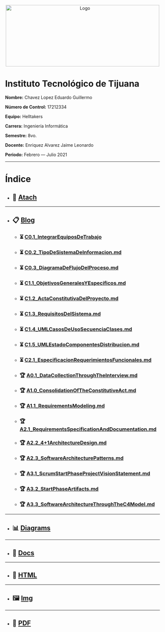 <p align="center">
    <img alt="Logo" src="https://www.tijuana.tecnm.mx/wp-content/uploads/2014/11/INFORMATICA_HEADING-768x252.png" width=500 height=200>
</p>

# Instituto Tecnológico de Tijuana

**Nombre:** Chavez Lopez Eduardo Guillermo

**Número de Control:** 17212334

**Equipo:** Helltakers

**Carrera:** Ingeniería Informática

**Semestre:** 8vo.

**Docente:** Enriquez Alvarez Jaime Leonardo

**Periodo:** Febrero — Julio 2021

___

# Índice

* ## :paperclip: [Atach](https://github.com/Eduardo17tec/AnalisisAvanzadoDeSoftware/tree/main/Atach "Atach")
---
* ## :clipboard: [Blog](https://github.com/Eduardo17tec/AnalisisAvanzadoDeSoftware/tree/main/Blog "Blog")
    * ### :hourglass_flowing_sand: [C0.1_IntegrarEquiposDeTrabajo](https://github.com/Eduardo17tec/AnalisisAvanzadoDeSoftware/blob/main/Blog/C0.1_IntegrarEquiposdeTrabajo.pdf "C0.1_IntegrarEquiposDeTrabajo")
    
    * ### :hourglass_flowing_sand: [C0.2_TipoDeSistemaDeInformacion.md](https://github.com/Eduardo17tec/AnalisisAvanzadoDeSoftware/blob/main/Blog/C0.2_TipoDeSistemaDeInformacion_ChavezLopezEduardoGuillermo.md "C0.2_TipoDeSistemaDeInformacion.md")

    * ### :hourglass_flowing_sand: [C0.3_DiagramaDeFlujoDelProceso.md](https://github.com/Eduardo17tec/AnalisisAvanzadoDeSoftware/blob/main/Blog/C0.3_DiagramaDeFlujoDelProceso.md "C0.3_DiagramaDeFlujoDelProceso.md")

    * ### :hourglass_flowing_sand: [C1.1_ObjetivosGeneralesYEspecificos.md](https://github.com/Eduardo17tec/AnalisisAvanzadoDeSoftware/blob/main/Blog/C1.1_ObjetivosGeneralesYEspecificos.md "C1.1_ObjetivosGeneralesYEspecificos.md")

    * ### :hourglass_flowing_sand: [C1.2_ActaConstitutivaDelProyecto.md](https://github.com/Eduardo17tec/AnalisisAvanzadoDeSoftware/blob/main/Blog/C1.2_ActaConstitutivaDelProyecto.md "C1.2_ActaConstitutivaDelProyecto.md")

    * ### :hourglass_flowing_sand: [C1.3_RequisitosDelSistema.md](https://github.com/Eduardo17tec/AnalisisAvanzadoDeSoftware/blob/main/Blog/C1.3_RequisitosDelSistema.md "C1.3_RequisitosDelSistema.md")

    * ### :hourglass_flowing_sand: [C1.4_UMLCasosDeUsoSecuenciaClases.md](https://github.com/Eduardo17tec/AnalisisAvanzadoDeSoftware/blob/main/Blog/C1.4_UMLCasosDeUsoSecuenciaClases.md "C1.4_UMLCasosDeUsoSecuenciaClases.md")

    * ### :hourglass_flowing_sand: [C1.5_UMLEstadoComponentesDistribucion.md](https://github.com/Eduardo17tec/AnalisisAvanzadoDeSoftware/blob/main/Blog/C1.5_UMLEstadoComponentesDistribucion.md "C1.5_UMLEstadoComponentesDistribucion.md")

     * ### :hourglass_flowing_sand: [C2.1_EspecificacionRequerimientosFuncionales.md](https://github.com/Eduardo17tec/AnalisisAvanzadoDeSoftware/blob/main/Blog/C2.1_EspecificacionRequerimientosFuncionales.md "C2.1_EspecificacionRequerimientosFuncionales.md")

    * ### :trophy: [A0.1_DataCollectionThroughTheInterview.md](https://github.com/Eduardo17tec/AnalisisAvanzadoDeSoftware/blob/main/Blog/A0.1_DataCollectionThroughTheInterview.md "A0.1_DataCollectionThroughTheInterview.md")

    * ### :trophy: [A1.0_ConsolidationOfTheConstitutiveAct.md](https://github.com/Eduardo17tec/AnalisisAvanzadoDeSoftware/blob/main/Blog/A1.0_ConsolidationOfTheConstitutiveAct.md "A1.0_ConsolidationOfTheConstitutiveAct.md")

    * ### :trophy: [A1.1_RequirementsModeling.md](https://github.com/Eduardo17tec/AnalisisAvanzadoDeSoftware/blob/main/Blog/A1.1_RequirementsModeling.md "A1.1_RequirementsModeling.md")

    * ### :trophy: [A2.1_RequirementsSpecificationAndDocumentation.md](https://github.com/Eduardo17tec/AnalisisAvanzadoDeSoftware/blob/main/Blog/A2.1_RequirementsSpecificationAndDocumentation.md "A2.1_RequirementsSpecificationAndDocumentation.md")

    * ### :trophy: [A2.2_4+1ArchitectureDesign.md](https://github.com/Eduardo17tec/AnalisisAvanzadoDeSoftware/blob/main/Blog/A2.2_4%2B1ArchitectureDesign.md "A2.2_4+1ArchitectureDesign.md")

    * ### :trophy: [A2.3_SoftwareArchitecturePatterns.md](https://github.com/Eduardo17tec/AnalisisAvanzadoDeSoftware/blob/main/Blog/A2.3_SoftwareArchitecturePatterns.md "A2.3_SoftwareArchitecturePatterns.md")

    * ### :trophy: [A3.1_ScrumStartPhaseProjectVisionStatement.md](https://github.com/Eduardo17tec/AnalisisAvanzadoDeSoftware/blob/main/Blog/A3.1_ScrumStartPhaseProjectVisionStatement.md "A3.1_ScrumStartPhaseProjectVisionStatement.md")

    * ### :trophy: [A3.2_StartPhaseArtifacts.md](https://github.com/Eduardo17tec/AnalisisAvanzadoDeSoftware/blob/main/Blog/A3.2_StartPhaseArtifacts.md "A3.2_StartPhaseArtifacts.md")

    * ### :trophy: [A3.3_SoftwareArchitectureThroughTheC4Model.md](https://github.com/Eduardo17tec/AnalisisAvanzadoDeSoftware/blob/main/Blog/A3.3_SoftwareArchitectureThroughTheC4Model.md "A3.3_SoftwareArchitectureThroughTheC4Model.md")

    
---
* ## :bar_chart: [Diagrams](https://github.com/Eduardo17tec/AnalisisAvanzadoDeSoftware/tree/main/Diagrams "Diagrams")
---
* ## :open_file_folder: [Docs](https://github.com/Eduardo17tec/AnalisisAvanzadoDeSoftware/tree/main/Docs "Docs")
---
* ## :page_facing_up: [HTML](https://github.com/Eduardo17tec/AnalisisAvanzadoDeSoftware/tree/main/HTML "HTML")
---
* ## :framed_picture: [Img](https://github.com/Eduardo17tec/AnalisisAvanzadoDeSoftware/tree/main/Img "Img")
---
* ##  :notebook_with_decorative_cover: [PDF](https://github.com/Eduardo17tec/AnalisisAvanzadoDeSoftware/tree/main/PDF "PDF")
